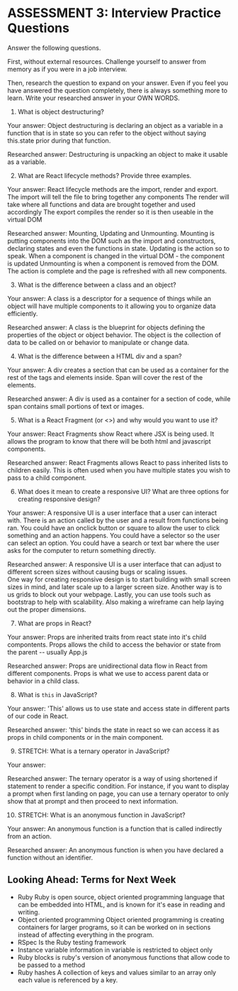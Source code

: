 # ASSESSMENT 3: Interview Practice Questions

Answer the following questions.

First, without external resources. Challenge yourself to answer from memory as if you were in a job interview.

Then, research the question to expand on your answer. Even if you feel you have answered the question completely, there is always something more to learn. Write your researched answer in your OWN WORDS.


1. What is object destructuring?

  Your answer:
  Object destructuring is declaring an object as a variable in a function that is in state so you can refer to the object without saying this.state prior during that function.

  Researched answer:
  Destructuring is unpacking an object to make it usable as a variable.



2. What are React lifecycle methods? Provide three examples.

  Your answer:
  React lifecycle methods are the import, render and export.
  The import will tell the file to bring together any components
  The render will take where all functions and data are brought together and used accordingly
  The export compiles the render so it is then useable in the virtual DOM

  Researched answer:
Mounting, Updating and Unmounting.
Mounting is putting components into the DOM such as the import and constructors, declaring states and even the functions in state.
Updating is the action so to speak.  When a component is changed in the virtual DOM - the component is updated
Unmounting is when a component is removed from the DOM.  The action is complete and the page is refreshed with all new components.


3. What is the difference between a class and an object?

  Your answer:
  A class is a descriptor for a sequence of things while an object will have multiple components to it allowing you to organize data efficiently.

  Researched answer:
A class is the blueprint for objects defining the properties of the object or object behavior.  The object is the collection of data to be called on or behavior to manipulate or change data.


4. What is the difference between a HTML div and a span?

  Your answer:
  A div creates a section that can be used as a container for the rest of the tags and elements inside.
  Span will cover the rest of the elements.

  Researched answer:
A div is used as a container for a section of code, while span contains small portions of text or images.


5. What is a React Fragment (or <>) and why would you want to use it?

  Your answer:
  React Fragments show React where JSX is being used.  It allows the program to know that there will be both html and javascript components.

  Researched answer:
React Fragments allows React to pass inherited lists to children easily.  This is often used when you have multiple states you wish to pass to a child component.


6. What does it mean to create a responsive UI? What are three options for creating responsive design?

  Your answer:
  A responsive UI is a user interface that a user can interact with.  There is an action called by the user and a result from functions being ran.
  You could have an onclick button or square to allow the user to click something and an action happens.
  You could have a selector so the user can select an option.
  You could have a search or text bar where the user asks for the computer to return something directly.

  Researched answer:
A responsive UI is a user interface that can adjust to different screen sizes without causing bugs or scaling issues.  
One way for creating responsive design is to start building with small screen sizes in mind, and later scale up to a larger screen size.
Another way is to us grids to block out your webpage.
Lastly, you can use tools such as bootstrap to help with scalability.  Also making a wireframe can help laying out the proper dimensions.


7. What are props in React?

  Your answer:
  Props are inherited traits from react state into it's child compontents.  Props allows the child to access the behavior or state from the parent -- usually App.js

  Researched answer:
Props are unidirectional data flow in React from different components.  Props is what we use to access parent data or behavior in a child class.


8. What is `this` in JavaScript?

  Your answer:
  'This' allows us to use state and access state in different parts of our code in React.

  Researched answer:
'this' binds the state in react so we can access it as props in child components or in the main component.


9. STRETCH: What is a ternary operator in JavaScript?

  Your answer:

  Researched answer:
The ternary operator is a way of using shortened if statement to render a specific condition.  For instance, if you want to display a prompt when first landing on page, you can use a ternary operator to only show that at prompt and then proceed to next information.


10. STRETCH: What is an anonymous function in JavaScript?

  Your answer:
  An anonymous function is a function that is called indirectly from an action.

  Researched answer:
An anonymous function is when you have declared a function without an identifier.  


## Looking Ahead: Terms for Next Week
- Ruby
    Ruby is open source, object oriented programming language that can be embedded into HTML, and is known for it's ease in reading and writing.
- Object oriented programming
    Object oriented programming is creating containers for larger programs, so it can be worked on in sections instead of affecting everything in the program.
- RSpec
    Is the Ruby testing framework
- Instance variable
    information in variable is restricted to object only
- Ruby blocks
    is ruby's version of anonymous functions that allow code to be passed to a method
- Ruby hashes
    A collection of keys and values similar to an array only each value is referenced by a key.

